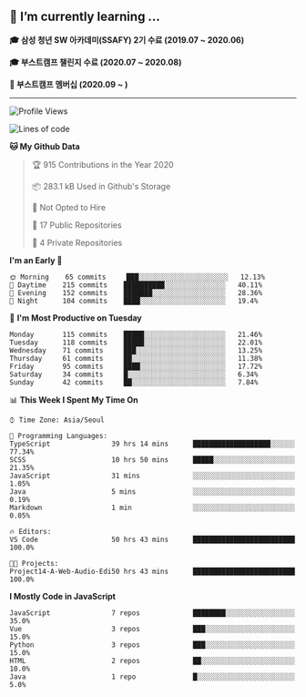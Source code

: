 ## 🌱 I’m currently learning ...

**🎓 삼성 청년 SW 아카데미(SSAFY) 2기 수료 (2019.07 ~ 2020.06)**

**🎓 부스트캠프 챌린지 수료 (2020.07 ~ 2020.08)**

**🏃  부스트캠프 멤버십 (2020.09 ~ )**
 
-----

<!--START_SECTION:waka-->
![Profile Views](http://img.shields.io/badge/Profile%20Views-1-blue)

![Lines of code](https://img.shields.io/badge/From%20Hello%20World%20I%27ve%20Written-4377%20lines%20of%20code-blue)

**🐱 My Github Data** 

> 🏆 915 Contributions in the Year 2020
 > 
> 📦 283.1 kB Used in Github's Storage 
 > 
> 🚫 Not Opted to Hire
 > 
> 📜 17 Public Repositories 
 > 
> 🔑 4 Private Repositories  
 > 
**I'm an Early 🐤** 

```text
🌞 Morning    65 commits     ███░░░░░░░░░░░░░░░░░░░░░░   12.13% 
🌆 Daytime    215 commits    ██████████░░░░░░░░░░░░░░░   40.11% 
🌃 Evening    152 commits    ███████░░░░░░░░░░░░░░░░░░   28.36% 
🌙 Night      104 commits    ████░░░░░░░░░░░░░░░░░░░░░   19.4%

```
📅 **I'm Most Productive on Tuesday** 

```text
Monday       115 commits    █████░░░░░░░░░░░░░░░░░░░░   21.46% 
Tuesday      118 commits    █████░░░░░░░░░░░░░░░░░░░░   22.01% 
Wednesday    71 commits     ███░░░░░░░░░░░░░░░░░░░░░░   13.25% 
Thursday     61 commits     ██░░░░░░░░░░░░░░░░░░░░░░░   11.38% 
Friday       95 commits     ████░░░░░░░░░░░░░░░░░░░░░   17.72% 
Saturday     34 commits     █░░░░░░░░░░░░░░░░░░░░░░░░   6.34% 
Sunday       42 commits     ██░░░░░░░░░░░░░░░░░░░░░░░   7.84%

```


📊 **This Week I Spent My Time On** 

```text
⌚︎ Time Zone: Asia/Seoul

💬 Programming Languages: 
TypeScript               39 hrs 14 mins      ███████████████████░░░░░░   77.34% 
SCSS                     10 hrs 50 mins      █████░░░░░░░░░░░░░░░░░░░░   21.35% 
JavaScript               31 mins             ░░░░░░░░░░░░░░░░░░░░░░░░░   1.05% 
Java                     5 mins              ░░░░░░░░░░░░░░░░░░░░░░░░░   0.19% 
Markdown                 1 min               ░░░░░░░░░░░░░░░░░░░░░░░░░   0.05%

🔥 Editors: 
VS Code                  50 hrs 43 mins      █████████████████████████   100.0%

🐱‍💻 Projects: 
Project14-A-Web-Audio-Edi50 hrs 43 mins      █████████████████████████   100.0%

```

**I Mostly Code in JavaScript** 

```text
JavaScript               7 repos             ████████░░░░░░░░░░░░░░░░░   35.0% 
Vue                      3 repos             ███░░░░░░░░░░░░░░░░░░░░░░   15.0% 
Python                   3 repos             ███░░░░░░░░░░░░░░░░░░░░░░   15.0% 
HTML                     2 repos             ██░░░░░░░░░░░░░░░░░░░░░░░   10.0% 
Java                     1 repo              █░░░░░░░░░░░░░░░░░░░░░░░░   5.0%

```



<!--END_SECTION:waka-->
